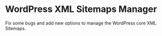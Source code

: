 # WordPress XML Sitemaps Manager

Fix some bugs and add new options to manage the WordPress core XML Sitemaps.
